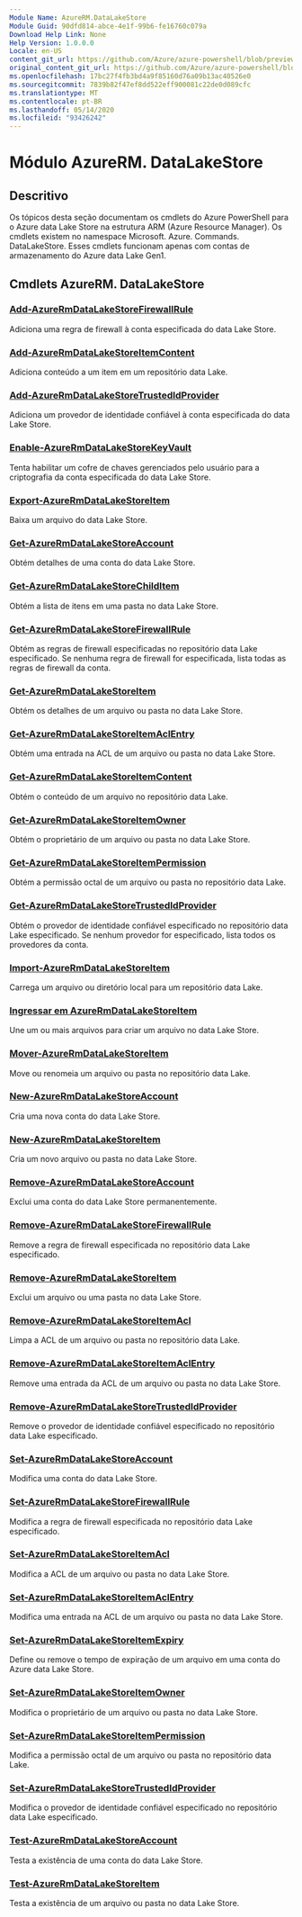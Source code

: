 ```yaml
---
Module Name: AzureRM.DataLakeStore
Module Guid: 90dfd814-abce-4e1f-99b6-fe16760c079a
Download Help Link: None
Help Version: 1.0.0.0
Locale: en-US
content_git_url: https://github.com/Azure/azure-powershell/blob/preview/src/ResourceManager/DataLakeStore/Commands.DataLakeStore/help/AzureRM.DataLakeStore.md
original_content_git_url: https://github.com/Azure/azure-powershell/blob/preview/src/ResourceManager/DataLakeStore/Commands.DataLakeStore/help/AzureRM.DataLakeStore.md
ms.openlocfilehash: 17bc27f4fb3bd4a9f85160d76a09b13ac40526e0
ms.sourcegitcommit: 7839b82f47ef8dd522eff900081c22de0d089cfc
ms.translationtype: MT
ms.contentlocale: pt-BR
ms.lasthandoff: 05/14/2020
ms.locfileid: "93426242"
---
```

# Módulo AzureRM. DataLakeStore
## Descritivo
Os tópicos desta seção documentam os cmdlets do Azure PowerShell para o Azure data Lake Store na estrutura ARM (Azure Resource Manager). Os cmdlets existem no namespace Microsoft. Azure. Commands. DataLakeStore. Esses cmdlets funcionam apenas com contas de armazenamento do Azure data Lake Gen1.

## Cmdlets AzureRM. DataLakeStore
### [Add-AzureRmDataLakeStoreFirewallRule](Add-AzureRmDataLakeStoreFirewallRule.md)
Adiciona uma regra de firewall à conta especificada do data Lake Store.

### [Add-AzureRmDataLakeStoreItemContent](Add-AzureRmDataLakeStoreItemContent.md)
Adiciona conteúdo a um item em um repositório data Lake.

### [Add-AzureRmDataLakeStoreTrustedIdProvider](Add-AzureRmDataLakeStoreTrustedIdProvider.md)
Adiciona um provedor de identidade confiável à conta especificada do data Lake Store.

### [Enable-AzureRmDataLakeStoreKeyVault](Enable-AzureRmDataLakeStoreKeyVault.md)
Tenta habilitar um cofre de chaves gerenciados pelo usuário para a criptografia da conta especificada do data Lake Store.

### [Export-AzureRmDataLakeStoreItem](Export-AzureRmDataLakeStoreItem.md)
Baixa um arquivo do data Lake Store.

### [Get-AzureRmDataLakeStoreAccount](Get-AzureRmDataLakeStoreAccount.md)
Obtém detalhes de uma conta do data Lake Store.

### [Get-AzureRmDataLakeStoreChildItem](Get-AzureRmDataLakeStoreChildItem.md)
Obtém a lista de itens em uma pasta no data Lake Store.

### [Get-AzureRmDataLakeStoreFirewallRule](Get-AzureRmDataLakeStoreFirewallRule.md)
Obtém as regras de firewall especificadas no repositório data Lake especificado.
Se nenhuma regra de firewall for especificada, lista todas as regras de firewall da conta.

### [Get-AzureRmDataLakeStoreItem](Get-AzureRmDataLakeStoreItem.md)
Obtém os detalhes de um arquivo ou pasta no data Lake Store.

### [Get-AzureRmDataLakeStoreItemAclEntry](Get-AzureRmDataLakeStoreItemAclEntry.md)
Obtém uma entrada na ACL de um arquivo ou pasta no data Lake Store.

### [Get-AzureRmDataLakeStoreItemContent](Get-AzureRmDataLakeStoreItemContent.md)
Obtém o conteúdo de um arquivo no repositório data Lake.

### [Get-AzureRmDataLakeStoreItemOwner](Get-AzureRmDataLakeStoreItemOwner.md)
Obtém o proprietário de um arquivo ou pasta no data Lake Store.

### [Get-AzureRmDataLakeStoreItemPermission](Get-AzureRmDataLakeStoreItemPermission.md)
Obtém a permissão octal de um arquivo ou pasta no repositório data Lake.

### [Get-AzureRmDataLakeStoreTrustedIdProvider](Get-AzureRmDataLakeStoreTrustedIdProvider.md)
Obtém o provedor de identidade confiável especificado no repositório data Lake especificado.
Se nenhum provedor for especificado, lista todos os provedores da conta.

### [Import-AzureRmDataLakeStoreItem](Import-AzureRmDataLakeStoreItem.md)
Carrega um arquivo ou diretório local para um repositório data Lake.

### [Ingressar em AzureRmDataLakeStoreItem](Join-AzureRmDataLakeStoreItem.md)
Une um ou mais arquivos para criar um arquivo no data Lake Store.

### [Mover-AzureRmDataLakeStoreItem](Move-AzureRmDataLakeStoreItem.md)
Move ou renomeia um arquivo ou pasta no repositório data Lake.

### [New-AzureRmDataLakeStoreAccount](New-AzureRmDataLakeStoreAccount.md)
Cria uma nova conta do data Lake Store.

### [New-AzureRmDataLakeStoreItem](New-AzureRmDataLakeStoreItem.md)
Cria um novo arquivo ou pasta no data Lake Store.

### [Remove-AzureRmDataLakeStoreAccount](Remove-AzureRmDataLakeStoreAccount.md)
Exclui uma conta do data Lake Store permanentemente.

### [Remove-AzureRmDataLakeStoreFirewallRule](Remove-AzureRmDataLakeStoreFirewallRule.md)
Remove a regra de firewall especificada no repositório data Lake especificado.

### [Remove-AzureRmDataLakeStoreItem](Remove-AzureRmDataLakeStoreItem.md)
Exclui um arquivo ou uma pasta no data Lake Store.

### [Remove-AzureRmDataLakeStoreItemAcl](Remove-AzureRmDataLakeStoreItemAcl.md)
Limpa a ACL de um arquivo ou pasta no repositório data Lake.

### [Remove-AzureRmDataLakeStoreItemAclEntry](Remove-AzureRmDataLakeStoreItemAclEntry.md)
Remove uma entrada da ACL de um arquivo ou pasta no data Lake Store.

### [Remove-AzureRmDataLakeStoreTrustedIdProvider](Remove-AzureRmDataLakeStoreTrustedIdProvider.md)
Remove o provedor de identidade confiável especificado no repositório data Lake especificado.

### [Set-AzureRmDataLakeStoreAccount](Set-AzureRmDataLakeStoreAccount.md)
Modifica uma conta do data Lake Store.

### [Set-AzureRmDataLakeStoreFirewallRule](Set-AzureRmDataLakeStoreFirewallRule.md)
Modifica a regra de firewall especificada no repositório data Lake especificado.

### [Set-AzureRmDataLakeStoreItemAcl](Set-AzureRmDataLakeStoreItemAcl.md)
Modifica a ACL de um arquivo ou pasta no data Lake Store.

### [Set-AzureRmDataLakeStoreItemAclEntry](Set-AzureRmDataLakeStoreItemAclEntry.md)
Modifica uma entrada na ACL de um arquivo ou pasta no data Lake Store.

### [Set-AzureRmDataLakeStoreItemExpiry](Set-AzureRmDataLakeStoreItemExpiry.md)
Define ou remove o tempo de expiração de um arquivo em uma conta do Azure data Lake Store.

### [Set-AzureRmDataLakeStoreItemOwner](Set-AzureRmDataLakeStoreItemOwner.md)
Modifica o proprietário de um arquivo ou pasta no data Lake Store.

### [Set-AzureRmDataLakeStoreItemPermission](Set-AzureRmDataLakeStoreItemPermission.md)
Modifica a permissão octal de um arquivo ou pasta no repositório data Lake.

### [Set-AzureRmDataLakeStoreTrustedIdProvider](Set-AzureRmDataLakeStoreTrustedIdProvider.md)
Modifica o provedor de identidade confiável especificado no repositório data Lake especificado.

### [Test-AzureRmDataLakeStoreAccount](Test-AzureRmDataLakeStoreAccount.md)
Testa a existência de uma conta do data Lake Store.

### [Test-AzureRmDataLakeStoreItem](Test-AzureRmDataLakeStoreItem.md)
Testa a existência de um arquivo ou pasta no data Lake Store.

